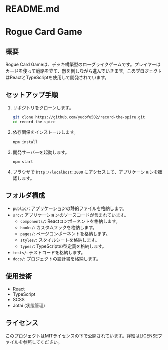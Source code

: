 # README.md

# Rogue Card Game

## 概要

Rogue Card Gameは、デッキ構築型のローグライクゲームです。プレイヤーはカードを使って戦略を立て、敵を倒しながら進んでいきます。このプロジェクトはReactとTypeScriptを使用して開発されています。

## セットアップ手順

1. リポジトリをクローンします。
   ```bash
   git clone https://github.com/yudofu502/record-the-spire.git
   cd record-the-spire
   ```

2. 依存関係をインストールします。
   ```bash
   npm install
   ```

3. 開発サーバーを起動します。
   ```bash
   npm start
   ```

4. ブラウザで `http://localhost:3000` にアクセスして、アプリケーションを確認します。

## フォルダ構成

- `public/`: アプリケーションの静的ファイルを格納します。
- `src/`: アプリケーションのソースコードが含まれています。
  - `components/`: Reactコンポーネントを格納します。
  - `hooks/`: カスタムフックを格納します。
  - `pages/`: ページコンポーネントを格納します。
  - `styles/`: スタイルシートを格納します。
  - `types/`: TypeScriptの型定義を格納します。
- `tests/`: テストコードを格納します。
- `docs/`: プロジェクトの設計書を格納します。

## 使用技術

- React
- TypeScript
- SCSS
- Jotai (状態管理)

## ライセンス

このプロジェクトはMITライセンスの下で公開されています。詳細はLICENSEファイルを参照してください。